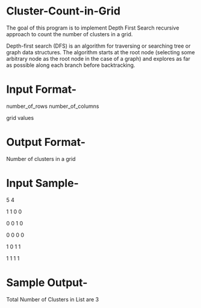 # Cluster-Count-in-Grid
The goal of this program is to implement Depth First Search recursive approach to count the number of clusters in a grid.

Depth-first search (DFS) is an algorithm for traversing or searching tree or graph data structures. The algorithm starts at the root node (selecting some arbitrary node as the root node in the case of a graph) and explores as far as possible along each branch before backtracking.

# Input Format-

number_of_rows number_of_columns

grid values

# Output Format-

Number of clusters in a grid

# Input Sample-

  5 4

  1 1 0 0

  0 0 1 0

  0 0 0 0

  1 0 1 1

  1 1 1 1

# Sample Output-

  Total Number of Clusters in List are 3
